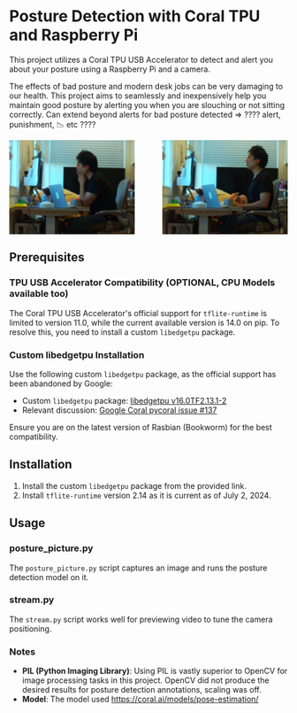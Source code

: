 # Posture Detection with Coral TPU and Raspberry Pi

This project utilizes a Coral TPU USB Accelerator to detect and alert you about your posture using a Raspberry Pi and a camera. 

The effects of bad posture and modern desk jobs can be very damaging to our health. This project aims to seamlessly and inexpensively help you maintain good posture by alerting you when you are slouching or not sitting correctly. Can extend beyond alerts for bad posture detected => ???? alert, punishment, 📉 etc ????

<div style="display: flex; justify-content: space-between;">
  <img src="https://github.com/andrewtvuong/postureberry/blob/main/movenet_result_bad_posture.jpg" alt="bad posture" style="width: 45%;">
  <img src="https://github.com/andrewtvuong/postureberry/blob/main/movenet_result_better.jpg" alt="good posture" style="width: 45%;">
</div>

## Prerequisites

### TPU USB Accelerator Compatibility (OPTIONAL, CPU Models available too)

The Coral TPU USB Accelerator's official support for `tflite-runtime` is limited to version 11.0, while the current available version is 14.0 on pip. To resolve this, you need to install a custom `libedgetpu` package.

### Custom libedgetpu Installation

Use the following custom `libedgetpu` package, as the official support has been abandoned by Google:

- Custom `libedgetpu` package: [libedgetpu v16.0TF2.13.1-2](https://github.com/feranick/libedgetpu/releases/tag/v16.0TF2.13.1-2)
- Relevant discussion: [Google Coral pycoral issue #137](https://github.com/google-coral/pycoral/issues/137)

Ensure you are on the latest version of Rasbian (Bookworm) for the best compatibility.

## Installation

1. Install the custom `libedgetpu` package from the provided link.
2. Install `tflite-runtime` version 2.14 as it is current as of July 2, 2024.

## Usage

### posture_picture.py

The `posture_picture.py` script captures an image and runs the posture detection model on it.

### stream.py

The `stream.py` script works well for previewing video to tune the camera positioning.

### Notes

- **PIL (Python Imaging Library)**: Using PIL is vastly superior to OpenCV for image processing tasks in this project. OpenCV did not produce the desired results for posture detection annotations, scaling was off.
- **Model**: The model used https://coral.ai/models/pose-estimation/
